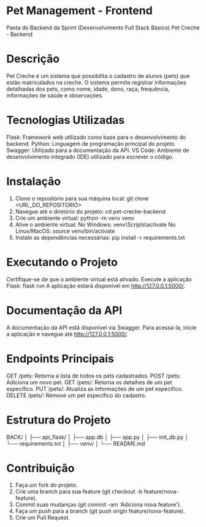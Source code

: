 # Pet Management - Frontend
Pasta do Backend da Sprint (Desenvolvimento Full Stack Básico)
Pet Creche - Backend
# Descrição
Pet Creche é um sistema que possibilita o cadastro de alunos (pets) que estão matriculados na creche. O sistema permite registrar informações detalhadas dos pets, como nome, idade, dono, raça, frequência, informações de saúde e observações.

# Tecnologias Utilizadas
Flask: Framework web utilizado como base para o desenvolvimento do backend.
Python: Linguagem de programação principal do projeto.
Swagger: Utilizado para a documentação da API.
VS Code: Ambiente de desenvolvimento integrado (IDE) utilizado para escrever o código.

# Instalação
1. Clone o repositório para sua máquina local:
git clone <URL_DO_REPOSITORIO>
2. Navegue até o diretório do projeto:
cd pet-creche-backend
3. Crie um ambiente virtual:
python -m venv venv
4. Ative o ambiente virtual:
No Windows:
venv\Scripts\activate
No Linux/MacOS:
source venv/bin/activate
5. Instale as dependências necessárias:
pip install -r requirements.txt

# Executando o Projeto
Certifique-se de que o ambiente virtual está ativado.
Execute a aplicação Flask:
flask run
A aplicação estará disponível em http://127.0.0.1:5000/.

# Documentação da API
A documentação da API está disponível via Swagger. Para acessá-la, inicie a aplicação e navegue até http://127.0.0.1:5000/.

# Endpoints Principais
GET /pets: Retorna a lista de todos os pets cadastrados.
POST /pets: Adiciona um novo pet.
GET /pets/<id>: Retorna os detalhes de um pet específico.
PUT /pets/<id>: Atualiza as informações de um pet específico.
DELETE /pets/<id>: Remove um pet específico do cadastro.

# Estrutura do Projeto
BACK/
│
├── api_flask/
│   ├── app.db
│   ├── app.py
│   ├── init_db.py
│   └── requirements.txt
│
├── venv/
│
└── README.md

# Contribuição
1. Faça um fork do projeto.
2. Crie uma branch para sua feature (git checkout -b feature/nova-feature).
3. Commit suas mudanças (git commit -am 'Adiciona nova feature').
4. Faça um push para a branch (git push origin feature/nova-feature).
5. Crie um Pull Request.
